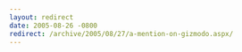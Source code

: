 ```yaml
---
layout: redirect
date: 2005-08-26 -0800
redirect: /archive/2005/08/27/a-mention-on-gizmodo.aspx/
---
```


